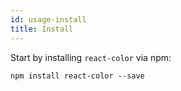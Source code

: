 ```yaml
---
id: usage-install
title: Install
---
```


Start by installing `react-color` via npm:

```
npm install react-color --save
```
